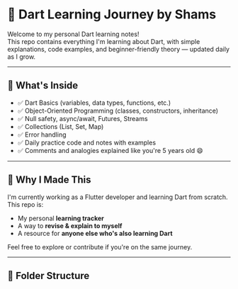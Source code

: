 # 📘 Dart Learning Journey by Shams

Welcome to my personal Dart learning notes!  
This repo contains everything I'm learning about Dart, with simple explanations, code examples, and beginner-friendly theory — updated daily as I grow.

---

## 📌 What's Inside

- ✅ Dart Basics (variables, data types, functions, etc.)
- ✅ Object-Oriented Programming (classes, constructors, inheritance)
- ✅ Null safety, async/await, Futures, Streams
- ✅ Collections (List, Set, Map)
- ✅ Error handling
- ✅ Daily practice code and notes with examples
- ✅ Comments and analogies explained like you're 5 years old 😄

---

## 🚀 Why I Made This

I'm currently working as a Flutter developer and learning Dart from scratch. This repo is:
- My personal **learning tracker**
- A way to **revise & explain to myself**
- A resource for **anyone else who's also learning Dart**

Feel free to explore or contribute if you're on the same journey.

---

## 📂 Folder Structure

